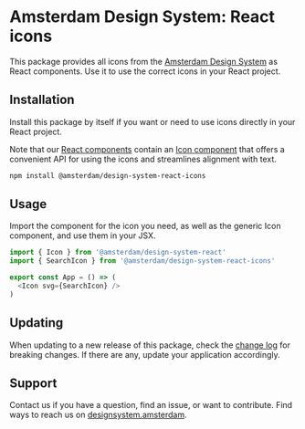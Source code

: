 <!-- @license CC0-1.0 -->

# Amsterdam Design System: React icons

This package provides all icons from the [Amsterdam Design System](https://designsystem.amsterdam) as React components.
Use it to use the correct icons in your React project.

## Installation

Install this package by itself if you want or need to use icons directly in your React project.

Note that our [React components](https://www.npmjs.com/package/@amsterdam/design-system-react) contain an [Icon component](https://designsystem.amsterdam/?path=/docs/components-media-icon--docs) that offers a convenient API for using the icons and streamlines alignment with text.

```sh
npm install @amsterdam/design-system-react-icons
```

## Usage

Import the component for the icon you need, as well as the generic Icon component, and use them in your JSX.

```ts
import { Icon } from '@amsterdam/design-system-react'
import { SearchIcon } from '@amsterdam/design-system-react-icons'

export const App = () => (
  <Icon svg={SearchIcon} />
)
```

## Updating

When updating to a new release of this package, check the [change log](https://github.com/Amsterdam/design-system/blob/develop/proprietary/react-icons/CHANGELOG.md) for breaking changes.
If there are any, update your application accordingly.

## Support

Contact us if you have a question, find an issue, or want to contribute.
Find ways to reach us on [designsystem.amsterdam](https://designsystem.amsterdam/?path=/docs/docs-introduction--docs#send-a-message).
